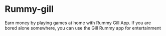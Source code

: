 # Rummy-gill
Earn money by playing games at home with Rummy Gill App. If you are bored alone somewhere, you can use the Gill Rummy app for entertainment
